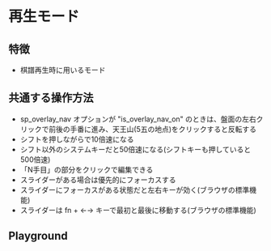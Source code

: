 # 再生モード

## 特徴

  * 棋譜再生時に用いるモード

## 共通する操作方法

* sp_overlay_nav オプションが "is_overlay_nav_on" のときは、盤面の左右クリックで前後の手番に進み、天王山(5五の地点)をクリックすると反転する
* シフトを押しながらで10倍速になる
* シフト以外のシステムキーだと50倍速になる(シフトキーも押していると500倍速)
* 「N手目」の部分をクリックで編集できる
* スライダーがある場合は優先的にフォーカスする
* スライダーにフォーカスがある状態だと左右キーが効く(ブラウザの標準機能)
* スライダーは fn + ←→ キーで最初と最後に移動する(ブラウザの標準機能)

## Playground

<ShogiPlayerWcWrapper sp_run_mode="view_mode" />
